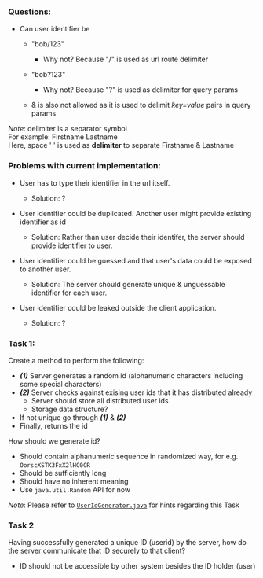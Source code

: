 
### Questions:

  - Can user identifier be
    - "bob/123"
      - Why not? Because "/" is used as url route delimiter
    - "bob?123"
      - Why not? Because "?" is used as delimiter for query params
    
    - & is also not allowed as it is used to delimit *key=value* pairs in query params
  
*Note*: delimiter is a separator symbol <br>
For example: Firstname Lastname <br>
Here, space '&nbsp;' is used as **delimiter** to separate Firstname & Lastname

### Problems with current implementation:
  - User has to type their identifier in the url itself.
    - Solution: ?
  
  - User identifier could be duplicated. Another user might provide existing identifier as id
    - Solution: Rather than user decide their identifer, the server should provide identifier to user.
  
  - User identifier could be guessed and that user's data
    could be exposed to another user.
    - Solution: The server should generate unique & unguessable identifier for each user.

  - User identifier could be leaked outside the client application.
    - Solution: ?
  

### Task 1:
Create a method to perform the following:

  - ***(1)*** Server generates a random id (alphanumeric characters including some special characters)
  - ***(2)*** Server checks against exising user ids that it has distributed already
    - Server should store all distributed user ids
    - Storage data structure?
  - If not unique go through ***(1)*** & ***(2)***
  - Finally, returns the id

How should we generate id?

  - Should contain alphanumeric sequence in randomized way, for e.g. `OorscXSTK3FxX2lHC0CR`
  - Should be sufficiently long
  - Should have no inherent meaning 
  - Use `java.util.Random` API for now

*Note*: Please refer to [`UserIdGenerator.java`](./UserIdGenerator.java) for hints regarding this Task
    
### Task 2
Having successfully generated a unique ID (userid) by the server,
how do the server communicate that ID securely to that client?

- ID should not be accessible by other system besides
the ID holder (user)
    
    
    
    
    
    
    
  
  
  
  
  
  

  
  
